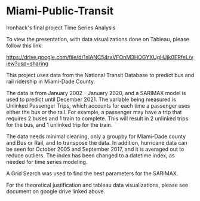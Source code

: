 # Miami-Public-Transit

Ironhack's final project
Time Series Analysis

To view the presentation, with data visualizations done on Tableau, please follow this link: 

https://drive.google.com/file/d/1sIANC54rxVFOnM3HOGYXUgHJjk0ERfeL/view?usp=sharing


This project uses data from the National Transit Database to predict bus and rail ridership in Miami-Dade County. 

The data is from January 2002 - January 2020, and a SARIMAX model is used to predict until December 2021. 
The variable being measured is Unlinked Passenger Trips, which accounts for each time a passenger uses either the bus or the rail. For example, a passenger may have a trip that requires 2 buses and 1 train to complete. This will result in 2 unlinked trips for the bus, and 1 unlinked trip for the train. 

The data needs minimal cleaning, only a groupby for Miami-Dade county and Bus or Rail, and to transpose the data. 
In addition, hurricane data can be seen for October 2005 and September 2017, and it is averaged out to reduce outliers.
The index has been changed to a datetime index, as needed for time series modeling. 

A Grid Search was used to find the best parameters for the SARIMAX. 

For the theoretical justification and tableau data visualizations, please see document on google drive linked above.
